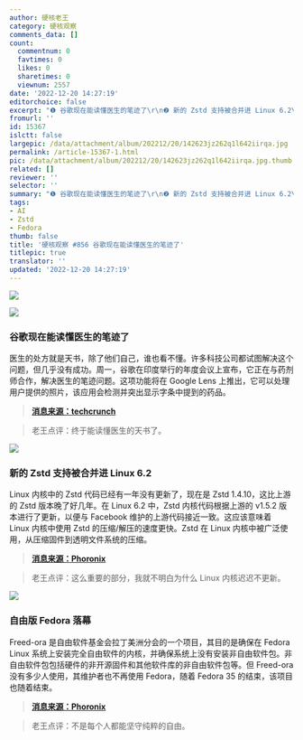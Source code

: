 ```yaml
---
author: 硬核老王
category: 硬核观察
comments_data: []
count:
  commentnum: 0
  favtimes: 0
  likes: 0
  sharetimes: 0
  viewnum: 2557
date: '2022-12-20 14:27:19'
editorchoice: false
excerpt: "❶ 谷歌现在能读懂医生的笔迹了\r\n❷ 新的 Zstd 支持被合并进 Linux 6.2\r\n❸ 自由版 Fedora 落幕"
fromurl: ''
id: 15367
islctt: false
largepic: /data/attachment/album/202212/20/142623jz262q1l642iirqa.jpg
permalink: /article-15367-1.html
pic: /data/attachment/album/202212/20/142623jz262q1l642iirqa.jpg.thumb.jpg
related: []
reviewer: ''
selector: ''
summary: "❶ 谷歌现在能读懂医生的笔迹了\r\n❷ 新的 Zstd 支持被合并进 Linux 6.2\r\n❸ 自由版 Fedora 落幕"
tags:
- AI
- Zstd
- Fedora
thumb: false
title: '硬核观察 #856 谷歌现在能读懂医生的笔迹了'
titlepic: true
translator: ''
updated: '2022-12-20 14:27:19'
---
```


![](/data/attachment/album/202212/20/142623jz262q1l642iirqa.jpg)


![](/data/attachment/album/202212/20/142633c3rr1ew4r1e185h8.jpg)


### 谷歌现在能读懂医生的笔迹了


医生的处方就是天书，除了他们自己，谁也看不懂。许多科技公司都试图解决这个问题，但几乎没有成功。周一，谷歌在印度举行的年度会议上宣布，它正在与药剂师合作，解决医生的笔迹问题。这项功能将在 Google Lens 上推出，它可以处理用户提供的照片，该应用会检测并突出显示字条中提到的药品。



> 
> **[消息来源：techcrunch](https://techcrunch.com/2022/12/18/google-can-now-decode-doctors-bad-handwriting/)**
> 
> 
> 



> 
> 老王点评：终于能读懂医生的天书了。
> 
> 
> 


![](/data/attachment/album/202212/20/142644clhohwohclcmkcwc.jpg)


### 新的 Zstd 支持被合并进 Linux 6.2


Linux 内核中的 Zstd 代码已经有一年没有更新了，现在是 Zstd 1.4.10，这比上游的 Zstd 版本晚了好几年。在 Linux 6.2 中，Zstd 内核代码根据上游的 v1.5.2 版本进行了更新，以便与 Facebook 维护的上游代码接近一致。这应该意味着 Linux 内核中使用 Zstd 的压缩/解压的速度更快。Zstd 在 Linux 内核中被广泛使用，从压缩固件到透明文件系统的压缩。



> 
> **[消息来源：Phoronix](https://www.phoronix.com/news/Linux-6.2-Zstd)**
> 
> 
> 



> 
> 老王点评：这么重要的部分，我就不明白为什么 Linux 内核迟迟不更新。
> 
> 
> 


![](/data/attachment/album/202212/20/142700ypzkb6pkkrikuryp.jpg)


### 自由版 Fedora 落幕


Freed-ora 是自由软件基金会拉丁美洲分会的一个项目，其目的是确保在 Fedora Linux 系统上安装完全自由软件的内核，并确保系统上没有安装非自由软件包。非自由软件包包括硬件的非开源固件和其他软件库的非自由软件包等。但 Freed-ora 没有多少人使用，其维护者也不再使用 Fedora，随着 Fedora 35 的结束，该项目也随着结束。



> 
> **[消息来源：Phoronix](https://www.phoronix.com/news/Freed-ora-No-More)**
> 
> 
> 



> 
> 老王点评：不是每个人都能坚守纯粹的自由。
> 
> 
>